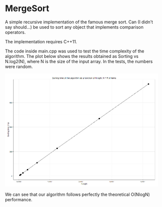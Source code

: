 # MergeSort

A simple recursive implementation of the famous merge sort.
Can (I didn't say should...) be used to sort any object that implements comparison operators.
 
The implementation requires C++11.

The code inside main.cpp was used to test the time complexity of the algorithm. The plot below shows the results obtained as Sorting vs N.log2(N), where N is the size of the input array. In the tests, the numbers were random.

![alt text](./plot.png)

We can see that our algorithm follows perfectly the theoretical O(NlogN) performance.
